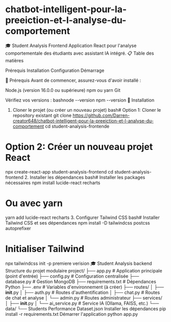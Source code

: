 # chatbot-intelligent-pour-la-preeiction-et-l-analyse-du-comportement
🎓 Student Analysis Frontend
Application React pour l'analyse comportementale des étudiants avec assistant IA intégré.
📋 Table des matières

Prérequis
Installation
Configuration
Démarrage

🔧 Prérequis
Avant de commencer, assurez-vous d'avoir installé :

Node.js (version 16.0.0 ou supérieure)
npm ou yarn
Git

Vérifiez vos versions :
bashnode --version
npm --version
🚀 Installation
1. Cloner le projet (ou créer un nouveau projet)
bash# Option 1: Cloner le repository existant
git clone https://github.com/Darren-creator648/chatbot-intelligent-pour-la-preeiction-et-l-analyse-du-comportement
cd student-analysis-frontende

# Option 2: Créer un nouveau projet React
npx create-react-app student-analysis-frontend
cd student-analysis-frontend
2. Installer les dépendances
bash# Installer les packages nécessaires
npm install lucide-react recharts

# Ou avec yarn
yarn add lucide-react recharts
3. Configurer Tailwind CSS
bash# Installer Tailwind CSS et ses dépendances
npm install -D tailwindcss postcss autoprefixer

# Initialiser Tailwind
npx tailwindcss init -p
premiere verision
🎓 Student Analysis backend
Structure du projet modulaire
project/
├── app.py                      # Application principale (point d'entrée)
├── config.py                   # Configuration centralisée
├── database.py                 # Gestion MongoDB
├── requirements.txt            # Dépendances Python
├── .env                        # Variables d'environnement (à créer)
├── routes/
│   ├── __init__.py
│   ├── auth.py                 # Routes d'authentification
│   ├── chat.py                 # Routes de chat et analyse
│   └── admin.py                # Routes administrateur
├── services/
│   ├── __init__.py
│   └── ai_service.py           # Service IA (Ollama, FAISS, etc.)
└── data/
    └── Students Performance Dataset.json
Installer les dépendances
pip install -r requirements.txt
Démarrer l'application
python app.py
